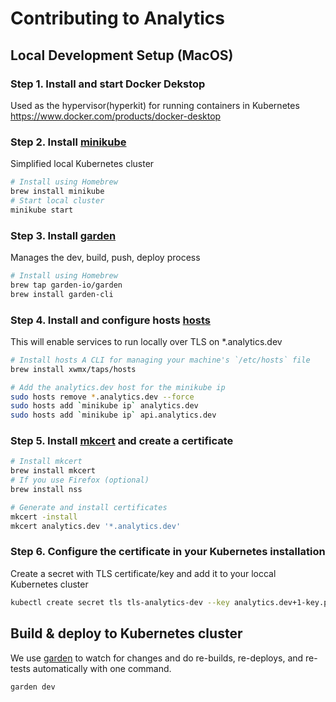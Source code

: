# Contributing to Analytics

## Local Development Setup (MacOS)

### Step 1. Install and start Docker Dekstop

Used as the hypervisor(hyperkit) for running containers in Kubernetes
<https://www.docker.com/products/docker-desktop>

### Step 2. Install [minikube](https://minikube.sigs.Kubernetes.io/docs/)

Simplified local Kubernetes cluster

```bash
# Install using Homebrew
brew install minikube
# Start local cluster
minikube start
```

### Step 3. Install [garden](https://garden.io)

Manages the dev, build, push, deploy process

```bash
# Install using Homebrew
brew tap garden-io/garden
brew install garden-cli
```

### Step 4. Install and configure hosts [hosts](https://github.com/xwmx/hosts)

This will enable services to run locally over TLS on *.analytics.dev

```bash
# Install hosts A CLI for managing your machine's `/etc/hosts` file
brew install xwmx/taps/hosts

# Add the analytics.dev host for the minikube ip
sudo hosts remove *.analytics.dev --force
sudo hosts add `minikube ip` analytics.dev
sudo hosts add `minikube ip` api.analytics.dev
```

### Step 5. Install [mkcert](https://github.com/FiloSottile/mkcert#installation) and create a certificate

```bash
# Install mkcert
brew install mkcert
# If you use Firefox (optional)
brew install nss

# Generate and install certificates
mkcert -install
mkcert analytics.dev '*.analytics.dev'
```

### Step 6. Configure the certificate in your Kubernetes installation

Create a secret with TLS certificate/key and add it to your loccal Kubernetes cluster

```bash
kubectl create secret tls tls-analytics-dev --key analytics.dev+1-key.pem --cert analytics.dev+1.pem
```

## Build & deploy to Kubernetes cluster

We use [garden](https://garden.io) to watch for changes and do re-builds, re-deploys, and re-tests automatically with one command.

```bash
garden dev
```
